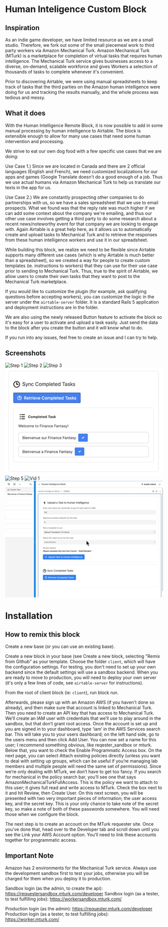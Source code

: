 # Human Inteligence Custom Block

## Inspiration
As an indie game developer, we have limited resource as we are a small studio. Therefore, we fork out some of the small piecemeal work to third party workers via Amazon Mechanical Turk. Amazon Mechanical Turk (MTurk) is a marketplace for completion of virtual tasks that requires human intelligence. The Mechanical Turk service gives businesses access to a diverse, on-demand, scalable workforce and gives Workers a selection of thousands of tasks to complete whenever it's convenient.

Prior to discovering Airtable, we were using manual spreadsheets to keep track of tasks that the third parties on the Amazon human intelligence were doing for us and tracking the results manually, and the whole process was tedious and messy.

## What it does

With the Human Intelligence Remote Block, it is now possible to add in some manual processing by human intelligence to Airtable. The block is extensible enough to allow for many use cases that need some human intervention and processing.

We strive to eat our own dog food with a few specific use cases that we are doing:

Use Case 1.) Since we are located in Canada and there are 2 official languages (English and French), we need customized localizations for our apps and games (Google Translate doesn't do a good enough of a job. Thus we use actual humans via Amazon Mechanical Turk to help us translate our texts in the app for us.

Use Case 2.) We are constantly prospecting other companies to do partnerships with us, so we have a sales spreadsheet that we use to email prospects. What we found was that the reply rate was much higher if we can add some context about the company we're emailing, and thus our other use case involves getting a third party to do some research about a recent news/noteworthy event for that company we are looking to engage with. Again Airtable is a great help here, as it allows us to automatically create and upload tasks to Mechanical Turk and to retrieve the responses from these human intelligence workers and use it in our spreadsheet.

While building this block, we realize we need to be flexible since Airtable supports many different use cases (which is why Airtable is much better than a spreadsheet), so we created a way for people to create custom templates (ie. instructions to workers) that they can use for their use case prior to sending to Mechanical Turk. Thus, true to the spirit of Airtable, we allow users to create their own tasks that they want to post to the Mechanical Turk marketplace.

If you would like to customize the plugin (for example, ask qualifying questions before accepting workers), you can customize the logic in the server under the `airtable-server` folder. It is a standard Rails 5 application and deployment instructions are in the folder.

We are also using the newly released Button feature to activate the block so it's easy for a user to activate and upload a task easily. Just send the data to the block after you create the button and it will know what to do.

If you run into any issues, feel free to create an issue and I can try to help.

## Screenshots

![Step 1](media/1.png)
![Step 2](media/2.png)
![Step 3](media/3.png)
![Step 4](media/4.jpg)
![Step 5](media/5.png)
![Vid 1](media/hibpart1.gif)
![Vid 2](media/hibpart2.gif)

# Installation
## How to remix this block

Create a new base (or you can use an existing base).

Create a new block in your base (see Create a new block, selecting "Remix from Github" as your template. Choose the folder `client`, which will have the configuration settings. For testing, you don't need to set up your own backend since the default settings will use a sandbox backend. When you are ready to move to production, you will need to deploy your own server (it's only a few lines of code, see `airtable-server` for instructions). 

From the root of client block (ie: `client`), run block run.

Afterwards, please sign up with an Amazon AWS (if you haven't done so already), and then make sure that account is linked to Mechanical Turk. Then you need to create an API key that has access to Mechanical Turk. We’ll create an IAM user with credentials that we’ll use to play around in the sandbox, but that don’t grant root access. Once the account is set up and you are signed in to your dashboard, type ‘iam’ in the AWS Services search bar. This will take you to your users dashboard; on the left hand side, go to the users menu and then click Add User. You can now set a name for this user; I recommend something obvious, like reqester_sandbox or mturk. Below that, you want to check the Enable Programmatic Access box. On the next page, you can select Attach existing policies directly (unless you want to deal with setting up groups, which can be useful if you’re managing lab members and multiple people will need the same set of permissions). Since we’re only dealing with MTurk, we don’t have to get too fancy. If you search for mechanical in the policy search bar, you’ll see one that says AmazonMechanicalTurkFullAccess. This is the policy we want to attach to this user; it gives full read and write access to MTurk. Check the box next to it and hit Review, then Create User. On this next screen, you will be presented with two very important pieces of information; the user access key, and the secret key. This is your only chance to take note of the secret key, so make a note of both of these passwords somewhere. You will need those when we configure the block.

The next step is to create an account on the MTurk requester site. Once you’ve done that, head over to the Developer tab and scroll down until you see the Link your AWS Account option. You’ll need to link these accounts together for programmatic access.

## Important Note
Amazon has 2 environments for the Mechanical Turk service. Always use the development sandbox first to test your jobs, otherwise you will be charged for them when you deploy it to production.

Sandbox login (as the admin, to create the api):
https://requestersandbox.mturk.com/developer
Sandbox login (as a tester, to test fulfilling jobs):
https://workersandbox.mturk.com/

Production login (as the admin):
https://requester.mturk.com/developer
Production login (as a tester, to test fulfilling jobs):
https://worker.mturk.com/
